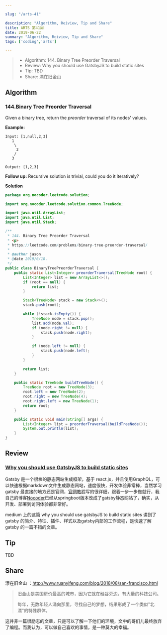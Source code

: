 ```yaml
---

slug: "/arts-41"

description: "Algorithm, Reiview, Tip and Share"
title: ARTS 第41周
date: 2019-06-22
summary: "Algorithm, Reiview, Tip and Share"
tags: ['coding','arts']

---
```


> - Algorithm: 144. Binary Tree Preorder Traversal
> - Review: Why you should use GatsbyJS to build static sites
> - Tip: TBD
> - Share: 漂在旧金山

## Algorithm

### 144.Binary Tree Preorder Traversal

Given a binary tree, return the *preorder* traversal of its nodes' values.

**Example:**

```
Input: [1,null,2,3]
   1
    \
     2
    /
   3

Output: [1,2,3]
```

**Follow up:** Recursive solution is trivial, could you do it iteratively?



**Solution**

```java
package org.nocoder.leetcode.solution;

import org.nocoder.leetcode.solution.common.TreeNode;

import java.util.ArrayList;
import java.util.List;
import java.util.Stack;

/**
 * 144. Binary Tree Preorder Traversal
 * <p>
 * https://leetcode.com/problems/binary-tree-preorder-traversal/
 *
 * @author jason
 * @date 2019/6/18.
 */
public class BinaryTreePreorderTraversal {
    public static List<Integer> preorderTraversal(TreeNode root) {
        List<Integer> list = new ArrayList<>();
        if (root == null) {
            return list;
        }

        Stack<TreeNode> stack = new Stack<>();
        stack.push(root);

        while (!stack.isEmpty()) {
            TreeNode node = stack.pop();
            list.add(node.val);
            if (node.right != null) {
                stack.push(node.right);
            }

            if (node.left != null) {
                stack.push(node.left);
            }
        }

        return list;
    }

    public static TreeNode buildTreeNode() {
        TreeNode root = new TreeNode(3);
        root.left = new TreeNode(2);
        root.right = new TreeNode(4);
        root.right.left = new TreeNode(1);
        return root;
    }

    public static void main(String[] args) {
        List<Integer> list = preorderTraversal(buildTreeNode());
        System.out.println(list);
    }
}
```

## Review

### [Why you should use GatsbyJS to build static sites](https://medium.com/free-code-camp/why-you-should-use-gatsbyjs-to-build-static-sites-4f90eb6d1a7b)

Gatsby 是一个很棒的静态网站生成框架，基于 react.js，并且使用GraphQL，可以快速根据markdown文件生成静态网站，速度很快，开发体验非常棒，当然学习 gatsby 最直接的地方还是官网，[官网教程](https://www.gatsbyjs.org/tutorial/)写的很详细，跟着一步一步做就行，我自己的博客[Nocoder](http://nocoder.org)已经从springboot版本改成了gatsby静态网站了，确实，从开发、部署到访问体验都非常好。

medium 上的这篇 why you should use gatsbyJS to build static sites 讲到了 gatsby 的简介、特征、插件、样式以及gatsby内部的工作流程，是快速了解 gatsby 的一篇不错的文章。

## Tip

TBD

## Share

漂在旧金山 ：http://www.ruanyifeng.com/blog/2018/08/san-francisco.html

> 旧金山是美国房价最高的城市，因为它就在硅谷旁边，有大量的科技公司。
>
> 每年，无数年轻人涌向那里，寻找自己的梦想，结果形成了一个类似"北漂"的特殊群体。

这并非一篇很励志的文章，只是可以了解一下他们的环境，文中的哥们儿最终放弃了编程。而我认为，可以做自己喜欢的事情，是一种莫大的幸福。

